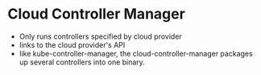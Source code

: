 # Cloud Controller Manager

- Only runs controllers specified by cloud provider
- links to the cloud provider's API
- like kube-controller-manager, the cloud-controller-manager
  packages up several controllers into one binary.
